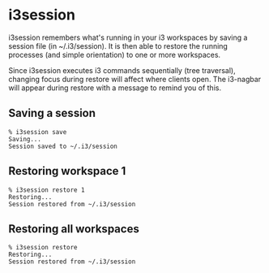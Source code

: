 i3session
=========

i3session remembers what's running in your i3 workspaces by saving a session file (in ~/.i3/session). 
It is then able to restore the running processes (and simple orientation) to one or more workspaces.

Since i3session executes i3 commands sequentially (tree traversal), changing focus during restore will affect where clients open. The i3-nagbar will appear during restore with a message to remind you of this.

Saving a session
----------------

	% i3session save
	Saving...
	Session saved to ~/.i3/session


Restoring workspace 1
---------------------

	% i3session restore 1
	Restoring...
	Session restored from ~/.i3/session


Restoring all workspaces
------------------------

	% i3session restore
	Restoring...
	Session restored from ~/.i3/session
